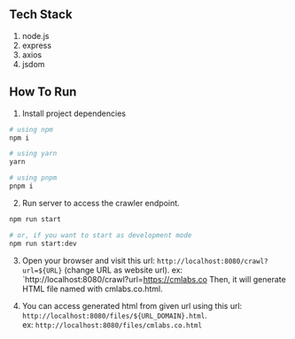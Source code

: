## Tech Stack

1. node.js
2. express
3. axios
4. jsdom

## How To Run

1. Install project dependencies

```bash
# using npm
npm i

# using yarn
yarn

# using pnpm
pnpm i
```

2. Run server to access the crawler endpoint.

```bash
npm run start

# or, if you want to start as development mode
npm run start:dev
```

3. Open your browser and visit this url: `http://localhost:8080/crawl?url=${URL}` (change URL as website url).
   ex: `http://localhost:8080/crawl?url=https://cmlabs.co
   Then, it will generate HTML file named with cmlabs.co.html.

4. You can access generated html from given url using this url: `http://localhost:8080/files/${URL_DOMAIN}.html`. <br /> ex: `http://localhost:8080/files/cmlabs.co.html`
